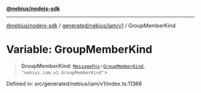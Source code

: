 [**@nebius/nodejs-sdk**](../../../../../README.md)

***

[@nebius/nodejs-sdk](../../../../../README.md) / [generated/nebius/iam/v1](../README.md) / GroupMemberKind

# Variable: GroupMemberKind

> **GroupMemberKind**: [`MessageFns`](../../../../../runtime/protos/core/interfaces/MessageFns.md)\<[`GroupMemberKind`](../interfaces/GroupMemberKind.md), `"nebius.iam.v1.GroupMemberKind"`\>

Defined in: src/generated/nebius/iam/v1/index.ts:11366
